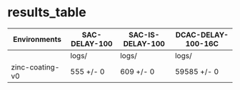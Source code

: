 # results_table
| Environments  |SAC-DELAY-100|SAC-IS-DELAY-100|DCAC-DELAY-100-16C|
|---------------|-------------|----------------|------------------|
|               |logs/        |logs/           |logs/             |
|zinc-coating-v0|555 +/- 0    |609 +/- 0       |59585 +/- 0       |
